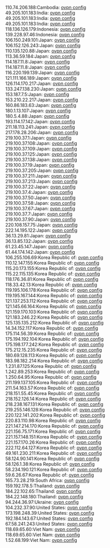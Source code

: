 110.74.206.188:Cambodia: [ovpn config](vpn/110_74_206_188.ovpn)  
49.205.101.183:India: [ovpn config](vpn/49_205_101_183.ovpn)  
49.205.101.183:India: [ovpn config](vpn/49_205_101_183.ovpn)  
49.205.101.183:India: [ovpn config](vpn/49_205_101_183.ovpn)  
118.136.126.179:Indonesia: [ovpn config](vpn/118_136_126_179.ovpn)  
139.228.97.46:Indonesia: [ovpn config](vpn/139_228_97_46.ovpn)  
106.150.249.101:Japan: [ovpn config](vpn/106_150_249_101.ovpn)  
106.152.126.243:Japan: [ovpn config](vpn/106_152_126_243.ovpn)  
110.135.120.88:Japan: [ovpn config](vpn/110_135_120_88.ovpn)  
113.36.59.184:Japan: [ovpn config](vpn/113_36_59_184.ovpn)  
114.187.11.8:Japan: [ovpn config](vpn/114_187_11_8.ovpn)  
114.187.11.8:Japan: [ovpn config](vpn/114_187_11_8.ovpn)  
116.220.199.139:Japan: [ovpn config](vpn/116_220_199_139.ovpn)  
121.111.166.189:Japan: [ovpn config](vpn/121_111_166_189.ovpn)  
126.114.170.217:Japan: [ovpn config](vpn/126_114_170_217.ovpn)  
133.247.138.230:Japan: [ovpn config](vpn/133_247_138_230.ovpn)  
153.187.7.5:Japan: [ovpn config](vpn/153_187_7_5.ovpn)  
153.210.22.217:Japan: [ovpn config](vpn/153_210_22_217.ovpn)  
160.86.183.63:Japan: [ovpn config](vpn/160_86_183_63.ovpn)  
180.1.13.107:Japan: [ovpn config](vpn/180_1_13_107.ovpn)  
180.5.4.88:Japan: [ovpn config](vpn/180_5_4_88.ovpn)  
193.114.17.142:Japan: [ovpn config](vpn/193_114_17_142.ovpn)  
211.18.113.241:Japan: [ovpn config](vpn/211_18_113_241.ovpn)  
217.178.28.206:Japan: [ovpn config](vpn/217_178_28_206.ovpn)  
219.100.37.1:Japan: [ovpn config](vpn/219_100_37_1.ovpn)  
219.100.37.108:Japan: [ovpn config](vpn/219_100_37_108.ovpn)  
219.100.37.109:Japan: [ovpn config](vpn/219_100_37_109.ovpn)  
219.100.37.125:Japan: [ovpn config](vpn/219_100_37_125.ovpn)  
219.100.37.138:Japan: [ovpn config](vpn/219_100_37_138.ovpn)  
219.100.37.19:Japan: [ovpn config](vpn/219_100_37_19.ovpn)  
219.100.37.205:Japan: [ovpn config](vpn/219_100_37_205.ovpn)  
219.100.37.211:Japan: [ovpn config](vpn/219_100_37_211.ovpn)  
219.100.37.213:Japan: [ovpn config](vpn/219_100_37_213.ovpn)  
219.100.37.22:Japan: [ovpn config](vpn/219_100_37_22.ovpn)  
219.100.37.4:Japan: [ovpn config](vpn/219_100_37_4.ovpn)  
219.100.37.50:Japan: [ovpn config](vpn/219_100_37_50.ovpn)  
219.100.37.58:Japan: [ovpn config](vpn/219_100_37_58.ovpn)  
219.100.37.67:Japan: [ovpn config](vpn/219_100_37_67.ovpn)  
219.100.37.7:Japan: [ovpn config](vpn/219_100_37_7.ovpn)  
219.100.37.90:Japan: [ovpn config](vpn/219_100_37_90.ovpn)  
220.108.157.75:Japan: [ovpn config](vpn/220_108_157_75.ovpn)  
222.14.195.122:Japan: [ovpn config](vpn/222_14_195_122.ovpn)  
36.13.29.81:Japan: [ovpn config](vpn/36_13_29_81.ovpn)  
36.13.85.132:Japan: [ovpn config](vpn/36_13_85_132.ovpn)  
61.23.45.147:Japan: [ovpn config](vpn/61_23_45_147.ovpn)  
61.44.174.142:Japan: [ovpn config](vpn/61_44_174_142.ovpn)  
106.255.106.69:Korea Republic of: [ovpn config](vpn/106_255_106_69.ovpn)  
110.12.147.155:Korea Republic of: [ovpn config](vpn/110_12_147_155.ovpn)  
115.20.173.155:Korea Republic of: [ovpn config](vpn/115_20_173_155.ovpn)  
115.22.115.135:Korea Republic of: [ovpn config](vpn/115_22_115_135.ovpn)  
118.176.36.81:Korea Republic of: [ovpn config](vpn/118_176_36_81.ovpn)  
118.33.42.13:Korea Republic of: [ovpn config](vpn/118_33_42_13.ovpn)  
119.195.106.178:Korea Republic of: [ovpn config](vpn/119_195_106_178.ovpn)  
119.195.167.144:Korea Republic of: [ovpn config](vpn/119_195_167_144.ovpn)  
121.137.253.112:Korea Republic of: [ovpn config](vpn/121_137_253_112.ovpn)  
121.145.66.164:Korea Republic of: [ovpn config](vpn/121_145_66_164.ovpn)  
121.159.170.103:Korea Republic of: [ovpn config](vpn/121_159_170_103.ovpn)  
121.183.246.22:Korea Republic of: [ovpn config](vpn/121_183_246_22.ovpn)  
125.135.135.212:Korea Republic of: [ovpn config](vpn/125_135_135_212.ovpn)  
14.34.152.117:Korea Republic of: [ovpn config](vpn/14_34_152_117.ovpn)  
175.114.56.39:Korea Republic of: [ovpn config](vpn/175_114_56_39.ovpn)  
175.194.192.104:Korea Republic of: [ovpn config](vpn/175_194_192_104.ovpn)  
175.198.177.242:Korea Republic of: [ovpn config](vpn/175_198_177_242.ovpn)  
175.212.15.235:Korea Republic of: [ovpn config](vpn/175_212_15_235.ovpn)  
180.69.128.113:Korea Republic of: [ovpn config](vpn/180_69_128_113.ovpn)  
183.98.182.214:Korea Republic of: [ovpn config](vpn/183_98_182_214.ovpn)  
1.231.87.125:Korea Republic of: [ovpn config](vpn/1_231_87_125.ovpn)  
1.242.89.253:Korea Republic of: [ovpn config](vpn/1_242_89_253.ovpn)  
1.250.64.95:Korea Republic of: [ovpn config](vpn/1_250_64_95.ovpn)  
211.199.137.105:Korea Republic of: [ovpn config](vpn/211_199_137_105.ovpn)  
211.54.163.57:Korea Republic of: [ovpn config](vpn/211_54_163_57.ovpn)  
218.151.55.45:Korea Republic of: [ovpn config](vpn/218_151_55_45.ovpn)  
218.152.126.14:Korea Republic of: [ovpn config](vpn/218_152_126_14.ovpn)  
218.238.167.131:Korea Republic of: [ovpn config](vpn/218_238_167_131.ovpn)  
219.255.146.128:Korea Republic of: [ovpn config](vpn/219_255_146_128.ovpn)  
220.122.141.202:Korea Republic of: [ovpn config](vpn/220_122_141_202.ovpn)  
220.83.110.98:Korea Republic of: [ovpn config](vpn/220_83_110_98.ovpn)  
221.147.214.170:Korea Republic of: [ovpn config](vpn/221_147_214_170.ovpn)  
221.156.75.171:Korea Republic of: [ovpn config](vpn/221_156_75_171.ovpn)  
221.157.148.151:Korea Republic of: [ovpn config](vpn/221_157_148_151.ovpn)  
221.157.170.26:Korea Republic of: [ovpn config](vpn/221_157_170_26.ovpn)  
222.112.64.127:Korea Republic of: [ovpn config](vpn/222_112_64_127.ovpn)  
49.161.230.211:Korea Republic of: [ovpn config](vpn/49_161_230_211.ovpn)  
58.124.90.141:Korea Republic of: [ovpn config](vpn/58_124_90_141.ovpn)  
58.126.1.38:Korea Republic of: [ovpn config](vpn/58_126_1_38.ovpn)  
58.234.190.121:Korea Republic of: [ovpn config](vpn/58_234_190_121.ovpn)  
59.6.26.67:Korea Republic of: [ovpn config](vpn/59_6_26_67.ovpn)  
165.73.28.219:South Africa: [ovpn config](vpn/165_73_28_219.ovpn)  
159.192.178.5:Thailand: [ovpn config](vpn/159_192_178_5.ovpn)  
184.22.102.65:Thailand: [ovpn config](vpn/184_22_102_65.ovpn)  
184.22.148.180:Thailand: [ovpn config](vpn/184_22_148_180.ovpn)  
94.244.36.97:Ukraine: [ovpn config](vpn/94_244_36_97.ovpn)  
104.232.37.90:United States: [ovpn config](vpn/104_232_37_90.ovpn)  
173.198.248.39:United States: [ovpn config](vpn/173_198_248_39.ovpn)  
192.184.143.67:United States: [ovpn config](vpn/192_184_143_67.ovpn)  
67.58.241.243:United States: [ovpn config](vpn/67_58_241_243.ovpn)  
118.69.65.60:Viet Nam: [ovpn config](vpn/118_69_65_60.ovpn)  
118.69.65.60:Viet Nam: [ovpn config](vpn/118_69_65_60.ovpn)  
1.52.68.199:Viet Nam: [ovpn config](vpn/1_52_68_199.ovpn)  
